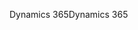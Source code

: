 <span data-ttu-id="6fa65-101">Dynamics 365</span><span class="sxs-lookup"><span data-stu-id="6fa65-101">Dynamics 365</span></span>